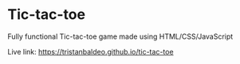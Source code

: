 # Tic-tac-toe

Fully functional Tic-tac-toe game made using HTML/CSS/JavaScript

Live link: https://tristanbaldeo.github.io/tic-tac-toe